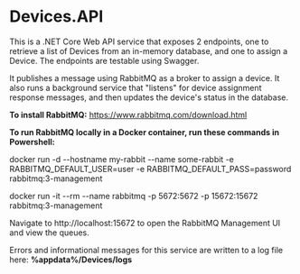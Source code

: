 # Devices.API

This is a .NET Core Web API service that exposes 2 endpoints, one to retrieve a list of Devices from an in-memory database, and one to assign a Device. 
The endpoints are testable using Swagger.

It publishes a message using RabbitMQ as a broker to assign a device. It also runs a background service that "listens" for device assignment response messages, 
and then updates the device's status in the database. 

<b>To install RabbitMQ:</b>
https://www.rabbitmq.com/download.html

<b>To run RabbitMQ locally in a Docker container, run these commands in Powershell:</b>

docker run -d --hostname my-rabbit --name some-rabbit -e RABBITMQ_DEFAULT_USER=user -e RABBITMQ_DEFAULT_PASS=password rabbitmq:3-management

docker run -it --rm --name rabbitmq -p 5672:5672 -p 15672:15672 rabbitmq:3-management

Navigate to http://localhost:15672 to open the RabbitMQ Management UI and view the queues.

Errors and informational messages for this service are written to a log file here: <b>%appdata%/Devices/logs</b>
